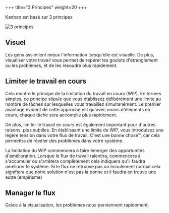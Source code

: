 +++
title="3 Principes"
weight=20
+++

Kanban est basé sur 3 principes

![3 principes](../images/kanban.png)

## Visuel
Les gens assimilent mieux l'information lorsqu'elle est visuelle. De plus, visualiser votre travail vous permet de repérer les goulots d'étranglement ou les problèmes, et de les résoudre plus rapidement.

## Limiter le travail en cours
Cela montre le principe de la limitation du travail en cours (WIP). En termes simples, ce principe stipule que vous établissez délibérément une limite au nombre de tâches sur lesquelles vous travaillez simultanément. Le premier avantage évident de cette approche est qu'avec moins d'éléments en cours, chaque tâche sera accomplie plus rapidement.

De plus, limiter le travail en cours est également important pour d'autres raisons, plus subtiles. En établissant une limite de WIP, vous introduisez une légère tension dans votre flux de travail. C'est une bonne chose™, car cela permettra de révéler des problèmes dans votre système.

La limitation du WIP commencera à faire émerger des opportunités d'amélioration. Lorsque le flux de travail ralentira, commencera à s'accumuler ou s'arrêtera complètement cela indiquera qu'il faudra améliorer le système. Si le flux ne retrouve pas un écoulement normal cela signifiera que notre solution n'est pas la bonne et il faudra en trouve une autre (empirisme)

## Manager le flux
Grâce à la visualisation, les problèmes nous parviennent rapidement.